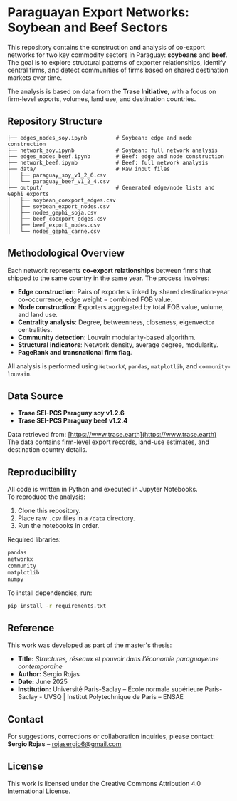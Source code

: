 # Paraguayan Export Networks: Soybean and Beef Sectors

This repository contains the construction and analysis of co-export networks for two key commodity sectors in Paraguay: **soybeans** and **beef**. The goal is to explore structural patterns of exporter relationships, identify central firms, and detect communities of firms based on shared destination markets over time.

The analysis is based on data from the **Trase Initiative**, with a focus on firm-level exports, volumes, land use, and destination countries.

## Repository Structure

```
├── edges_nodes_soy.ipynb         # Soybean: edge and node construction
├── network_soy.ipynb             # Soybean: full network analysis
├── edges_nodes_beef.ipynb        # Beef: edge and node construction
├── network_beef.ipynb            # Beef: full network analysis
├── data/                         # Raw input files
│   ├── paraguay_soy_v1_2_6.csv
│   └── paraguay_beef_v1_2_4.csv
├── output/                       # Generated edge/node lists and Gephi exports
│   ├── soybean_coexport_edges.csv
│   ├── soybean_export_nodes.csv
│   ├── nodes_gephi_soja.csv
│   ├── beef_coexport_edges.csv
│   ├── beef_export_nodes.csv
│   └── nodes_gephi_carne.csv
```

## Methodological Overview

Each network represents **co-export relationships** between firms that shipped to the same country in the same year. The process involves:

- **Edge construction**: Pairs of exporters linked by shared destination-year co-occurrence; edge weight = combined FOB value.
- **Node construction**: Exporters aggregated by total FOB value, volume, and land use.
- **Centrality analysis**: Degree, betweenness, closeness, eigenvector centralities.
- **Community detection**: Louvain modularity-based algorithm.
- **Structural indicators**: Network density, average degree, modularity.
- **PageRank and transnational firm flag**.

All analysis is performed using `NetworkX`, `pandas`, `matplotlib`, and `community-louvain`.

## Data Source

- **Trase SEI-PCS Paraguay soy v1.2.6**
- **Trase SEI-PCS Paraguay beef v1.2.4**

Data retrieved from: [https://www.trase.earth](https://www.trase.earth)  
The data contains firm-level export records, land-use estimates, and destination country details.

## Reproducibility

All code is written in Python and executed in Jupyter Notebooks.  
To reproduce the analysis:

1. Clone this repository.
2. Place raw `.csv` files in a `/data` directory.
3. Run the notebooks in order.

Required libraries:
```bash
pandas
networkx
community
matplotlib
numpy
```

To install dependencies, run:
```bash
pip install -r requirements.txt
```

## Reference

This work was developed as part of the master's thesis:
- **Title:** *Structures, réseaux et pouvoir dans l’économie paraguayenne contemporaine*  
- **Author:** Sergio Rojas  
- **Date:** June 2025  
- **Institution:** Université Paris-Saclay – École normale supérieure Paris-Saclay - UVSQ | Institut Polytechnique de Paris – ENSAE

## Contact

For suggestions, corrections or collaboration inquiries, please contact:  
**Sergio Rojas** – rojasergio6@gmail.com

## License

This work is licensed under the Creative Commons Attribution 4.0 International License.
